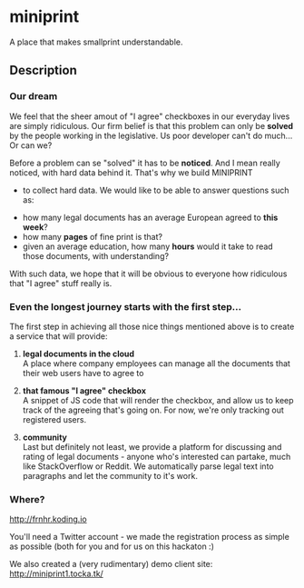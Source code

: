 miniprint
=========

A place that makes smallprint understandable.

## Description


### Our dream

We feel that the sheer amout of "I agree" checkboxes in our everyday lives are simply ridiculous. Our firm belief is that this problem
 can only be **solved** by the people working in the legislative. Us poor developer can't do much... Or can we?

Before a problem can se "solved" it has to be **noticed**. And I mean really noticed, with hard data behind it. That's why we build MINIPRINT
 - to collect hard data. We would like to be able to answer questions such as:

 * how many legal documents has an average European agreed to **this week**?
 * how many **pages** of fine print is that?
 * given an average education, how many **hours** would it take to read those documents, with understanding?

With such data, we hope that it will be obvious to everyone how ridiculous that "I agree" stuff really is.


### Even the longest journey starts with the first step...

The first step in achieving all those nice things mentioned above is to create a service that will provide:

 1. **legal documents in the cloud**  
    A place where company employees can manage all the documents that their web users have to agree to

 2. **that famous "I agree" checkbox**  
    A snippet of JS code that will render the checkbox, and allow us to keep track of the agreeing that's going on.
    For now, we're only tracking out registered users.

 3.  **community**  
 Last but definitely not least, we provide a platform for discussing and rating of legal documents - anyone who's interested can partake, much like StackOverflow or Reddit. We automatically parse legal text into paragraphs and let the community to it's work.
### Where?

http://frnhr.koding.io

You'll need a Twitter account - we made the registration process as simple as possible (both for you and for us on this hackaton :)

We also created a (very rudimentary) demo client site: http://miniprint1.tocka.tk/






